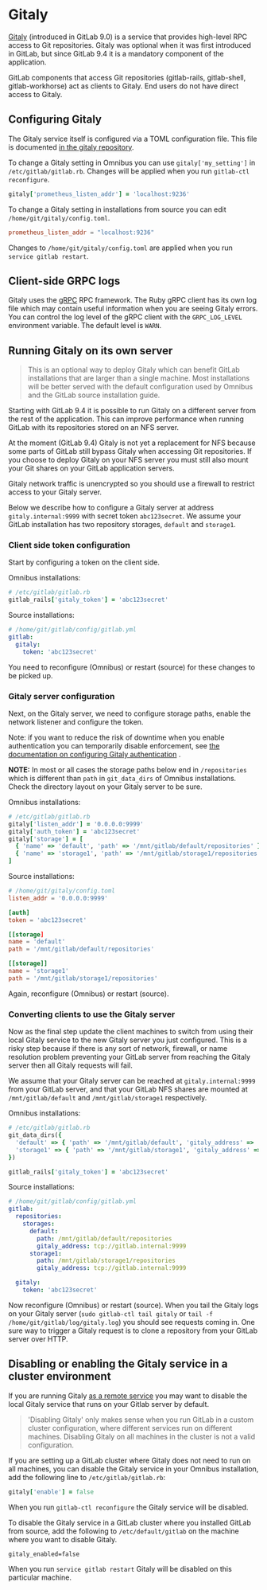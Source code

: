 # Gitaly

[Gitaly](https://gitlab.com/gitlab-org/gitaly) (introduced in GitLab
9.0) is a service that provides high-level RPC access to Git
repositories. Gitaly was optional when it was first introduced in
GitLab, but since GitLab 9.4 it is a mandatory component of the
application.

GitLab components that access Git repositories (gitlab-rails,
gitlab-shell, gitlab-workhorse) act as clients to Gitaly. End users do
not have direct access to Gitaly.

## Configuring Gitaly

The Gitaly service itself is configured via a TOML configuration file.
This file is documented [in the gitaly
repository](https://gitlab.com/gitlab-org/gitaly/blob/master/doc/configuration/README.md).

To change a Gitaly setting in Omnibus you can use
`gitaly['my_setting']` in `/etc/gitlab/gitlab.rb`. Changes will be applied
when you run `gitlab-ctl reconfigure`.

```ruby
gitaly['prometheus_listen_addr'] = 'localhost:9236'
```

To change a Gitaly setting in installations from source you can edit
`/home/git/gitaly/config.toml`.

```toml
prometheus_listen_addr = "localhost:9236"
```

Changes to `/home/git/gitaly/config.toml` are applied when you run `service
gitlab restart`.

## Client-side GRPC logs

Gitaly uses the [gRPC](https://grpc.io/) RPC framework. The Ruby gRPC
client has its own log file which may contain useful information when
you are seeing Gitaly errors. You can control the log level of the
gRPC client with the `GRPC_LOG_LEVEL` environment variable. The
default level is `WARN`.

## Running Gitaly on its own server

> This is an optional way to deploy Gitaly which can benefit GitLab
installations that are larger than a single machine. Most
installations will be better served with the default configuration
used by Omnibus and the GitLab source installation guide.

Starting with GitLab 9.4 it is possible to run Gitaly on a different
server from the rest of the application. This can improve performance
when running GitLab with its repositories stored on an NFS server.

At the moment (GitLab 9.4) Gitaly is not yet a replacement for NFS
because some parts of GitLab still bypass Gitaly when accessing Git
repositories. If you choose to deploy Gitaly on your NFS server you
must still also mount your Git shares on your GitLab application
servers.

Gitaly network traffic is unencrypted so you should use a firewall to
restrict access to your Gitaly server.

Below we describe how to configure a Gitaly server at address
`gitaly.internal:9999` with secret token `abc123secret`. We assume
your GitLab installation has two repository storages, `default` and
`storage1`.

### Client side token configuration

Start by configuring a token on the client side.

Omnibus installations:

```ruby
# /etc/gitlab/gitlab.rb
gitlab_rails['gitaly_token'] = 'abc123secret'
```

Source installations:

```yaml
# /home/git/gitlab/config/gitlab.yml
gitlab:
  gitaly:
    token: 'abc123secret'
```

You need to reconfigure (Omnibus) or restart (source) for these
changes to be picked up.

### Gitaly server configuration

Next, on the Gitaly server, we need to configure storage paths, enable
the network listener and configure the token.

Note: if you want to reduce the risk of downtime when you enable
authentication you can temporarily disable enforcement, see [the
documentation on configuring Gitaly
authentication](https://gitlab.com/gitlab-org/gitaly/blob/master/doc/configuration/README.md#authentication)
.

> 
**NOTE:** In most or all cases the storage paths below end in `/repositories` which is 
different than `path` in `git_data_dirs` of Omnibus installations. Check the
directory layout on your Gitaly server to be sure.

Omnibus installations:

```ruby
# /etc/gitlab/gitlab.rb
gitaly['listen_addr'] = '0.0.0.0:9999'
gitaly['auth_token'] = 'abc123secret'
gitaly['storage'] = [
  { 'name' => 'default', 'path' => '/mnt/gitlab/default/repositories' },
  { 'name' => 'storage1', 'path' => '/mnt/gitlab/storage1/repositories' },
]
```

Source installations:

```toml
# /home/git/gitaly/config.toml
listen_addr = '0.0.0.0:9999'

[auth]
token = 'abc123secret'

[[storage]
name = 'default'
path = '/mnt/gitlab/default/repositories'

[[storage]]
name = 'storage1'
path = '/mnt/gitlab/storage1/repositories'
```

Again, reconfigure (Omnibus) or restart (source).

### Converting clients to use the Gitaly server

Now as the final step update the client machines to switch from using
their local Gitaly service to the new Gitaly server you just
configured. This is a risky step because if there is any sort of
network, firewall, or name resolution problem preventing your GitLab
server from reaching the Gitaly server then all Gitaly requests will
fail.

We assume that your Gitaly server can be reached at
`gitaly.internal:9999` from your GitLab server, and that your GitLab
NFS shares are mounted at `/mnt/gitlab/default` and
`/mnt/gitlab/storage1` respectively.

Omnibus installations:

```ruby
# /etc/gitlab/gitlab.rb
git_data_dirs({
  'default' => { 'path' => '/mnt/gitlab/default', 'gitaly_address' => 'tcp://gitlab.internal:9999' },
  'storage1' => { 'path' => '/mnt/gitlab/storage1', 'gitaly_address' => 'tcp://gitlab.internal:9999' },
})

gitlab_rails['gitaly_token'] = 'abc123secret'
```

Source installations:

```yaml
# /home/git/gitlab/config/gitlab.yml
gitlab:
  repositories:
    storages:
      default:
        path: /mnt/gitlab/default/repositories
        gitaly_address: tcp://gitlab.internal:9999
      storage1:
        path: /mnt/gitlab/storage1/repositories
        gitaly_address: tcp://gitlab.internal:9999

  gitaly:
    token: 'abc123secret'
```

Now reconfigure (Omnibus) or restart (source). When you tail the
Gitaly logs on your Gitaly server (`sudo gitlab-ctl tail gitaly` or
`tail -f /home/git/gitlab/log/gitaly.log`) you should see requests
coming in. One sure way to trigger a Gitaly request is to clone a
repository from your GitLab server over HTTP.

## Disabling or enabling the Gitaly service in a cluster environment

If you are running Gitaly [as a remote
service](#running-gitaly-on-its-own-server) you may want to disable
the local Gitaly service that runs on your Gitlab server by default.

> 'Disabling Gitaly' only makes sense when you run GitLab in a custom
cluster configuration, where different services run on different
machines. Disabling Gitaly on all machines in the cluster is not a
valid configuration.

If you are setting up a GitLab cluster where Gitaly does not need to
run on all machines, you can disable the Gitaly service in your
Omnibus installation, add the following line to `/etc/gitlab/gitlab.rb`:

```ruby
gitaly['enable'] = false
```

When you run `gitlab-ctl reconfigure` the Gitaly service will be
disabled.

To disable the Gitaly service in a GitLab cluster where you installed
GitLab from source, add the following to `/etc/default/gitlab` on the
machine where you want to disable Gitaly.

```shell
gitaly_enabled=false
```

When you run `service gitlab restart` Gitaly will be disabled on this
particular machine.
